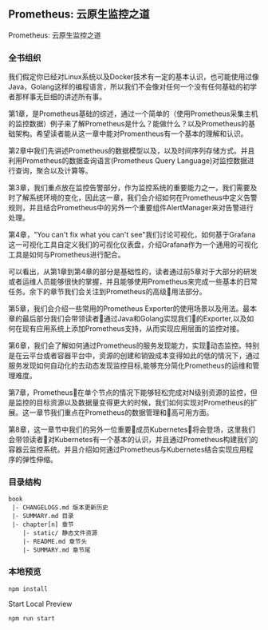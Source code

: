 ## Prometheus: 云原生监控之道

Prometheus: 云原生监控之道

### 全书组织

我们假定你已经对Linux系统以及Docker技术有一定的基本认识，也可能使用过像Java，Golang这样的编程语言，所以我们不会像对任何一个没有任何基础的初学者那样事无巨细的讲述所有事。

第1章，是Prometheus基础的综述，通过一个简单的（使用Prometheus采集主机的监控数据）例子来了解Prometheus是什么？能做什么？以及Prometheus的基础架构。希望读者能从这一章中能对Promentheus有一个基本的理解和认识。

第2章中我们先讲述Prometheus的数据模型以及，以及时间序列存储方式。并且利用Prometheus的数据查询语言(Prometheus Query Language)对监控数据进行查询，聚合以及计算等。

第3章，我们重点放在监控告警部分，作为监控系统的重要能力之一，我们需要及时了解系统环境的变化，因此这一章，我们会介绍如何在Prometheus中定义告警规则，并且结合Prometheus中的另外一个重要组件AlertManager来对告警进行处理。

第4章，"You can't fix what you can't see"我们讨论可视化，如何基于Grafana这一可视化工具自定义我们的可视化仪表盘，介绍Grafana作为一个通用的可视化工具是如何与Prometheus进行配合。

可以看出，从第1章到第4章的部分是基础性的，读者通过前5章对于大部分的研发或者运维人员能够很快的掌握，并且能够使用Prometheus来完成一些基本的日常任务。余下的章节我们会关注到Prometheus的高级用法部分。

第5章，我们会介绍一些常用的Prometheus Exporter的使用场景以及用法。最本章的最后部分我们会带领读者通过Java和Golang实现我们的Exporter,以及如何在现有应用系统上添加Prometheus支持，从而实现应用层面的监控对接。

第6章，我们会了解如何通过Prometheus的服务发现能力，实现动态监控。特别是在云平台或者容器平台中，资源的创建和销毁成本变得如此的低的情况下，通过服务发现如何自动化的去动态发现监控目标,能够充分简化Prometheus的运维和管理难度。

第7章，Prometheus在单个节点的情况下能够轻松完成对N级别资源的监控，但是监控的目标资源以及数据量变得更大的时候，我们如何实现对Prometheus的扩展。这一章节我们重点在Prometheus的数据管理和高可用方面。

第8章，这一章节中我们的另外一位重要成员Kubernetes将会登场，这里我们会带领读者对Kubernetes有一个基本的认识，并且通过Prometheus构建我们的容器云监控系统。并且介绍如何通过Prometheus与Kubernetes结合实现应用程序的弹性伸缩。

### 目录结构

```
book
 |- CHANGELOGS.md 版本更新历史
 |- SUMMARY.md 目录
 |- chapter[n] 章节
    |- static/ 静态文件资源
    |- README.md 章节头
    |- SUMMARY.md 章节尾
```

### 本地预览

```
npm install
```

Start Local Preview

```
npm run start
```